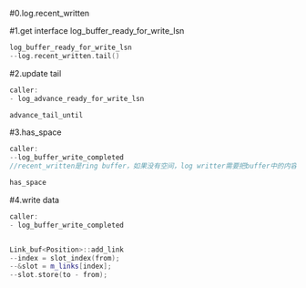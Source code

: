 #0.log.recent_written


#1.get interface log_buffer_ready_for_write_lsn

```cpp
log_buffer_ready_for_write_lsn
--log.recent_written.tail()
```

#2.update tail

```cpp
caller:
- log_advance_ready_for_write_lsn

advance_tail_until
```

#3.has_space

```cpp
caller:
--log_buffer_write_completed
//recent_written是ring buffer，如果没有空间，log writter需要把buffer中的内容写到哪里？？？

has_space
```

#4.write data
```cpp
caller:
- log_buffer_write_completed


Link_buf<Position>::add_link
--index = slot_index(from);
--&slot = m_links[index];
--slot.store(to - from);
```